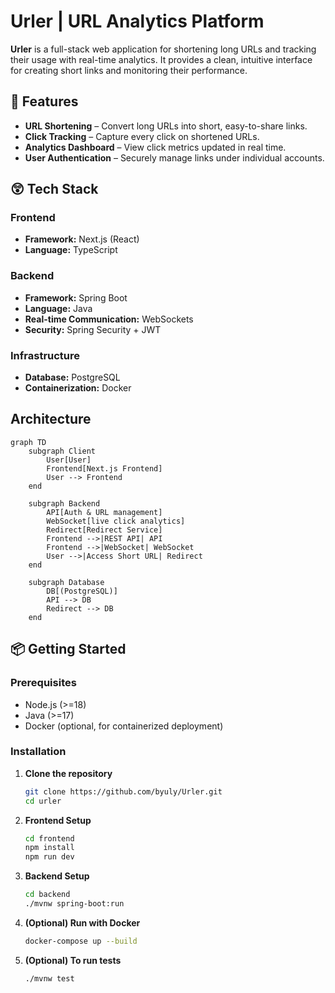 # Urler | URL Analytics Platform

**Urler** is a full-stack web application for shortening long URLs and tracking their usage with real-time analytics. It provides a clean, intuitive interface for creating short links and monitoring their performance.

## 🚀 Features

* **URL Shortening** – Convert long URLs into short, easy-to-share links.
* **Click Tracking** – Capture every click on shortened URLs.
* **Analytics Dashboard** – View click metrics updated in real time.
* **User Authentication** – Securely manage links under individual accounts.

## 😲 Tech Stack

### Frontend

* **Framework:** Next.js (React)
* **Language:** TypeScript

### Backend

* **Framework:** Spring Boot
* **Language:** Java
* **Real-time Communication:** WebSockets
* **Security:** Spring Security + JWT

### Infrastructure

* **Database:** PostgreSQL
* **Containerization:** Docker

## Architecture

```mermaid
graph TD
    subgraph Client
        User[User]
        Frontend[Next.js Frontend]
        User --> Frontend
    end

    subgraph Backend
        API[Auth & URL management]
        WebSocket[live click analytics]
        Redirect[Redirect Service]
        Frontend -->|REST API| API
        Frontend -->|WebSocket| WebSocket
        User -->|Access Short URL| Redirect
    end

    subgraph Database
        DB[(PostgreSQL)]
        API --> DB
        Redirect --> DB
    end

```

## 📦 Getting Started

### Prerequisites

* Node.js (>=18)
* Java (>=17)
* Docker (optional, for containerized deployment)

### Installation

1. **Clone the repository**

   ```bash
   git clone https://github.com/byuly/Urler.git
   cd urler
   ```

2. **Frontend Setup**

   ```bash
   cd frontend
   npm install
   npm run dev
   ```

3. **Backend Setup**

   ```bash
   cd backend
   ./mvnw spring-boot:run
   ```

4. **(Optional) Run with Docker**

   ```bash
   docker-compose up --build
   ```
   
5. **(Optional) To run tests**
   ```bash
   ./mvnw test
   ```